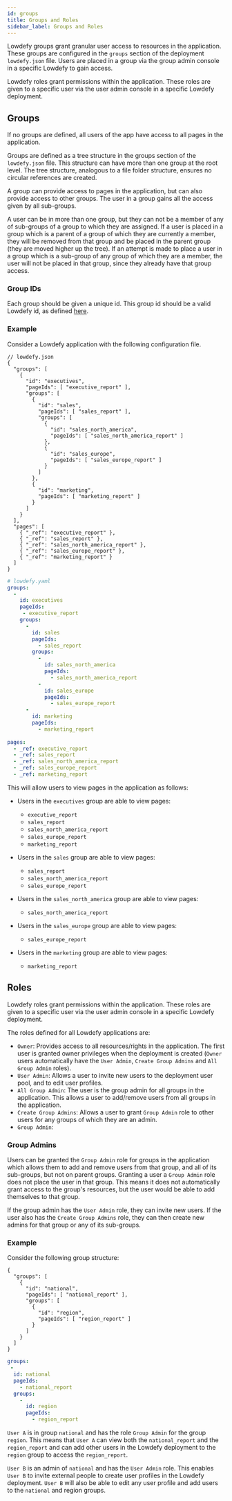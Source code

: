 ```yaml
---
id: groups
title: Groups and Roles
sidebar_label: Groups and Roles
---
```

Lowdefy groups grant granular user access to resources in the application. These groups are configured in the `groups` section of the deployment `lowdefy.json` file. Users are placed in a group via the group admin console in a specific Lowdefy to gain access.

Lowdefy roles grant permissions within the application. These roles are given to a specific user via the user admin console in a specific Lowdefy deployment.


## Groups

If no groups are defined, all users of the app have access to all pages in the application.

Groups are defined as a tree structure in the groups section of the `lowdefy.json` file. This structure can have more than one group at the root level. The tree structure, analogous to a file folder structure, ensures no circular references are created.  

A group can provide access to pages in the application, but can also provide access to other groups. The user in a group gains all the access given by all sub-groups.

A user can be in more than one group, but they can not be a member of any of sub-groups of a group to which they are assigned. If a user is placed in a group which is a parent of a group of which they are currently a member, they will be removed from that group and be placed in the parent group (they are moved higher up the tree). If an attempt is made to place a user in a group which is a sub-group of any group of which they are a member, the user will not be placed in that group, since they already have that group access.


### Group IDs

Each group should be given a unique id. This group id should be a valid Lowdefy id, as defined [here](lowdefy-file#names-and-ids).

### Example

Consider a Lowdefy application with the following configuration file.
<!--DOCUSAURUS_CODE_TABS-->
<!--JSON-->
```json5
// lowdefy.json
{
  "groups": [
    {
      "id": "executives",
      "pageIds": [ "executive_report" ],
      "groups": [
        {
          "id": "sales",
          "pageIds": [ "sales_report" ],
          "groups": [
            {
              "id": "sales_north_america",
              "pageIds": [ "sales_north_america_report" ]
            },
            {
              "id": "sales_europe",
              "pageIds": [ "sales_europe_report" ]
            }
          ]
        },
        {
          "id": "marketing",
          "pageIds": [ "marketing_report" ]
        }
      ]
    }
  ],
  "pages": [
    { "_ref": "executive_report" },
    { "_ref": "sales_report" },
    { "_ref": "sales_north_america_report" },
    { "_ref": "sales_europe_report" },
    { "_ref": "marketing_report" }
  ]
}
```
<!--YAML-->
```yaml
# lowdefy.yaml
groups:
  -
    id: executives
    pageIds:
     - executive_report
    groups:
      -
        id: sales
        pageIds:
          - sales_report
        groups:
          -
            id: sales_north_america
            pageIds:   
              - sales_north_america_report
          -
            id: sales_europe
            pageIds:   
              - sales_europe_report
      -
        id: marketing
        pageIds:
          - marketing_report
    
pages:
  - _ref: executive_report
  - _ref: sales_report
  - _ref: sales_north_america_report
  - _ref: sales_europe_report
  - _ref: marketing_report
```
<!--END_DOCUSAURUS_CODE_TABS-->


This will allow users to view pages in the application as follows:

- Users in the `executives` group are able to view pages:
  - `executive_report`
  - `sales_report`
  - `sales_north_america_report`
  - `sales_europe_report`
  - `marketing_report`

- Users in the `sales` group are able to view pages:
  - `sales_report`
  - `sales_north_america_report`
  - `sales_europe_report`

- Users in the `sales_north_america` group are able to view pages:
  - `sales_north_america_report`

- Users in the `sales_europe` group are able to view pages:
  - `sales_europe_report`

- Users in the `marketing` group are able to view pages:
  - `marketing_report`

## Roles

Lowdefy roles grant permissions within the application. These roles are given to a specific user via the user admin console in a specific Lowdefy deployment.

The roles defined for all Lowdefy applications are:

- `Owner`: Provides access to all resources/rights in the application. The first user is granted owner privileges when the deployment is created (`Owner` users automatically have the `User Admin`, `Create Group Admins` and `All Group Admin` roles).
- `User Admin`: Allows a user to invite new users to the deployment user pool, and to edit user profiles.
- `All Group Admin`: The user is the group admin for all groups in the application. This allows a user to add/remove users from all groups in the application.
- `Create Group Admins`: Allows a user to grant `Group Admin` role to other users for any groups of which they are an admin. 
- `Group Admin`: 


### Group Admins

Users can be granted the `Group Admin` role for groups in the application which allows them to add and remove users from that group, and all of its sub-groups, but not on parent groups. Granting a user a `Group Admin` role does not place the user in that group. This means it does not automatically grant access to the group's resources, but the user would be able to add themselves to that group.

If the group admin has the `User Admin` role, they can invite new users. If the user also has  the `Create Group Admins` role, they can then create new admins for that group or any of its sub-groups.

### Example

Consider the following group structure:
<!--DOCUSAURUS_CODE_TABS-->
<!--JSON-->
```json5
{
  "groups": [
    {
      "id": "national",
      "pageIds": [ "national_report" ],
      "groups": [
        {
          "id": "region",
          "pageIds": [ "region_report" ]
        }
      ]
    }
  ]
}
```
<!--YAML-->
```yaml
groups:
 -
  id: national
  pageIds:
    - national_report
  groups:
    - 
      id: region
      pageIds: 
        - region_report
```
<!--END_DOCUSAURUS_CODE_TABS-->


`User A` is in group `national` and has the role `Group Admin` for the group `region`. This means that `User A` can view both the `national_report` and the `region_report` and can add other users in the Lowdefy deployment to the `region` group to access the `region_report`.

`User B` is an admin of `national` and has the `User Admin` role. This enables `User B` to invite external people to create user profiles in the Lowdefy deployment. `User B` will also be able to edit any user profile and add users to the `national` and region groups.

